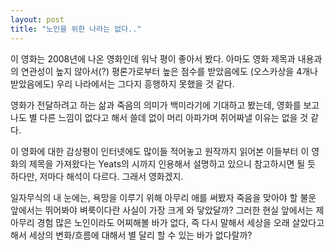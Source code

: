 ```yaml
---
layout: post
title: "노인을 위한 나라는 없다.."
---
```



이 영화는 2008년에 나온 영화인데 워낙 평이 좋아서 봤다. 아마도 영화 제목과 내용과의 연관성이 높지 않아서(?) 평론가로부터 높은 점수를 받았음에도 (오스카상을 4개나 받았음에도) 우리 나라에서는 그다지 흥행하지 못했을 것 같다. 




영화가 전달하려고 하는 삶과 죽음의 의미가 백미라기에 기대하고 봤는데, 영화를 보고나도 별 다른 느낌이 없다고 해서 쓸데 없이 머리 아파가며 쥐어짜낼 이유는 없을 것 같다. 




이 영화에 대한 감상평이 인터넷에도 많이들 적어놓고 원작까지 읽어본 이들부터 이 영화의 제목을 가져왔다는 Yeats의 시까지 인용해서 설명하고 있으니 참고하시면 될 듯 하다만, 저마다 해석이 다르다. 그래서 영화겠지.




일자무식의 내 눈에는, 욕망을 이루기 위해 아무리 애를 써봤자 죽음을 맞아야 할 불운 앞에서는 뛰어봐야 벼룩이다란 사실이 가장 크게 와 닿았달까? 그러한 현실 앞에서는 제 아무리 경험 많은 노인이라도 어찌해볼 바가 없다, 즉 다시 말해서 세상을 오래 살았다고 해서 세상의 변화/흐름에 대해서 별 달리 할 수 있는 바가 없다랄까?


